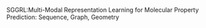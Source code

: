 SGGRL:Multi-Modal Representation Learning for Molecular Property Prediction: Sequence, Graph, Geometry

